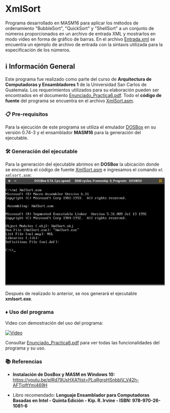 # XmlSort
Programa desarrollado en MASM16 para aplicar los métodos de ordenamiento "BubbleSort", "QuickSort" y "ShellSort" a un conjunto de números proporcionados en un archivo de entrada XML y mostrarlos en modo video en forma de gráfico de barras.
En el archivo [Entrada.xml](Entrada.xml) se encuentra un ejemplo de archivo de entrada con la sintaxis utilizada para la especificación de los números.

## :information_source:  Información General

Este programa fue realizado como parte del curso de **Arquitectura de Computadoras y Ensambladores 1** de la Universidad San Carlos de Guatemala. Los requerimientos utilizados para su elaboración pueden ser encontrados en el documento [Enunciado_Practica6.pdf](Enunciado_Practica6.pdf). Todo el **código de fuente** del programa se encuentra en el archivo [XmlSort.asm](XmlSort.asm).

### 📋 Pre-requisitos

Para la ejecución de este programa se utiliza el emulador [DOSBox](https://www.dosbox.com/) en su versión 0.74-3 y el ensamblador **MASM16** para la generación del ejecutable.

### 🛠️ Generación del ejecutable

Para la generación del ejecutable abrimos en **DOSBox** la ubicación donde se encuentra el código de fuente [XmlSort.asm](XmlSort.asm) e ingresamos el comando `ml xmlsort.asm`:
![Captura generación ejecutable 2](Capturas/genejecutable2.png)

Después de realizado lo anterior, se nos generará el ejecutable **xmlsort.exe**.

### :diamonds: Uso del programa

Video con demostración del uso del programa:

[![Video](https://img.youtube.com/vi/746a0rzsOAY/0.jpg)](https://youtu.be/746a0rzsOAY)

Consultar [Enunciado_Practica6.pdf](Enunciado_Practica6.pdf) para ver todas las funcionalidades del programa y su uso.

### :books: Referencias

- **Instalación de DosBox y MASM en Windows 10:** https://youtu.be/pIRd79UsHXA?list=PLqRgrpHSnbblV_V42h-AFTioftYmi469H

- Libro recomendado: **Lenguaje Ensamblador para Computadoras Basadas en Intel - Quinta Edición - Kip. R. Irvine - ISBN: 978-970-26-1081-6**
